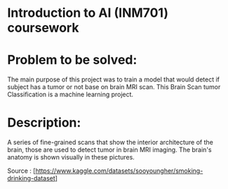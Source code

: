 # Introduction to AI (INM701) coursework

# Problem to be solved:
The main purpose of this project was to train a model that would detect if subject has a tumor or
not base on brain MRI scan. This Brain Scan tumor Classification is a machine learning project.

# Description:

A series of fine-grained scans that show the interior architecture of the brain, those are used
to detect tumor in brain MRI imaging. The brain's anatomy is shown visually in these pictures.

Source : [https://www.kaggle.com/datasets/sooyoungher/smoking-drinking-dataset]

